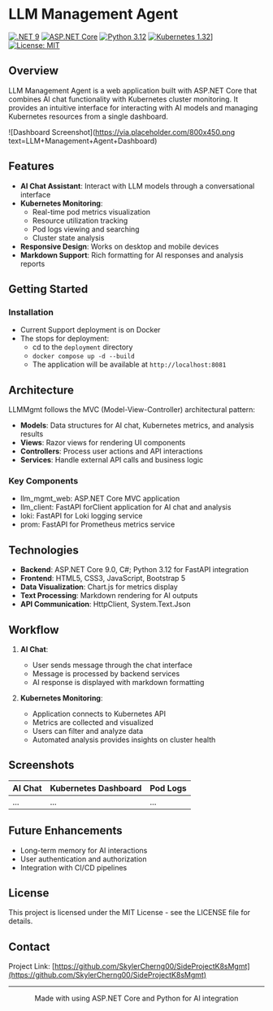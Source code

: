 # LLM Management Agent

[![.NET 9](https://img.shields.io/badge/.NET-9-512BD4)](https://dotnet.microsoft.com/)
[![ASP.NET Core](https://img.shields.io/badge/ASP.NET%20Core-9.0-blue)](https://docs.microsoft.com/en-us/aspnet/core/)
[![Python 3.12](https://img.shields.io/badge/Python-3.12-blue)](https://www.python.org/downloads/release/python-3120/)
[![Kubernetes 1.32](https://img.shields.io/badge/Kubernetes-v1.32-green)](https://kubernetes.io/)]
[![License: MIT](https://img.shields.io/badge/License-MIT-yellow.svg)](https://opensource.org/licenses/MIT)

## Overview

LLM Management Agent is a web application built with ASP.NET Core that combines AI chat functionality with Kubernetes cluster monitoring. It provides an intuitive interface for interacting with AI models and managing Kubernetes resources from a single dashboard.

![Dashboard Screenshot](https://via.placeholder.com/800x450.png text=LLM+Management+Agent+Dashboard)

## Features

- **AI Chat Assistant**: Interact with LLM models through a conversational interface
- **Kubernetes Monitoring**:
  - Real-time pod metrics visualization
  - Resource utilization tracking
  - Pod logs viewing and searching
  - Cluster state analysis
- **Responsive Design**: Works on desktop and mobile devices
- **Markdown Support**: Rich formatting for AI responses and analysis reports

##  Getting Started

### Installation

- Current Support deployment is on Docker
- The stops for deployment:
  - cd to the `deployment` directory
  - `docker compose up -d --build`
  - The application will be available at `http://localhost:8081`

##  Architecture

LLMMgmt follows the MVC (Model-View-Controller) architectural pattern:

- **Models**: Data structures for AI chat, Kubernetes metrics, and analysis results
- **Views**: Razor views for rendering UI components
- **Controllers**: Process user actions and API interactions
- **Services**: Handle external API calls and business logic

### Key Components

- llm_mgmt_web: ASP.NET Core MVC application
- llm_client: FastAPI forClient application for AI chat and analysis
- loki: FastAPI for Loki logging service
- prom: FastAPI for Prometheus metrics service

## Technologies

- **Backend**: ASP.NET Core 9.0, C#; Python 3.12 for FastAPI integration
- **Frontend**: HTML5, CSS3, JavaScript, Bootstrap 5
- **Data Visualization**: Chart.js for metrics display
- **Text Processing**: Markdown rendering for AI outputs
- **API Communication**: HttpClient, System.Text.Json

##  Workflow

1. **AI Chat**: 
   - User sends message through the chat interface
   - Message is processed by backend services
   - AI response is displayed with markdown formatting

2. **Kubernetes Monitoring**:
   - Application connects to Kubernetes API
   - Metrics are collected and visualized
   - Users can filter and analyze data
   - Automated analysis provides insights on cluster health

## Screenshots

| AI Chat | Kubernetes Dashboard | Pod Logs |
|---------|---------------------|----------|
| ... |... |... |

## Future Enhancements

- Long-term memory for AI interactions
- User authentication and authorization
- Integration with CI/CD pipelines

## License

This project is licensed under the MIT License - see the LICENSE file for details.

## Contact

Project Link: [https://github.com/SkylerCherng00/SideProjectK8sMgmt](https://github.com/SkylerCherng00/SideProjectK8sMgmt)

---

<p align="center">
  Made with using ASP.NET Core and Python for AI integration
</p>